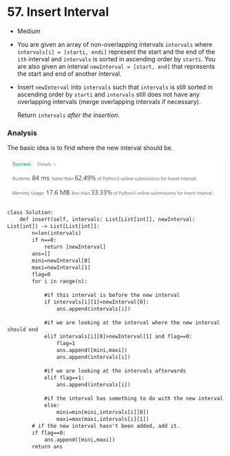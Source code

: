 # 57. Insert Interval

* Medium
* You are given an array of non-overlapping intervals `intervals` where `intervals[i] = [starti, endi]` represent the start and the end of the `ith` interval and `intervals` is sorted in ascending order by `starti`. You are also given an interval `newInterval = [start, end]` that represents the start and end of another interval.
*   Insert `newInterval` into `intervals` such that `intervals` is still sorted in ascending order by `starti` and `intervals` still does not have any overlapping intervals (merge overlapping intervals if necessary).

    Return `intervals` _after the insertion_.

### Analysis&#x20;

The basic idea is to find where the new interval should be.&#x20;

![](<../../../../.gitbook/assets/image (284).png>)

```
class Solution:
    def insert(self, intervals: List[List[int]], newInterval: List[int]) -> List[List[int]]:
        n=len(intervals)
        if n==0:
            return [newInterval]
        ans=[]
        mini=newInterval[0]
        maxi=newInterval[1]
        flag=0
        for i in range(n):
        
            #if this interval is before the new interval 
            if intervals[i][1]<newInterval[0]:
                ans.append(intervals[i])
                
            #if we are looking at the interval where the new interval should end
            elif intervals[i][0]>newInterval[1] and flag==0:
                flag=1
                ans.append([mini,maxi])
                ans.append(intervals[i])
                
            #if we are looking at the intervals afterwards
            elif flag==1:
                ans.append(intervals[i])
                
            #if the interval has something to do with the new interval
            else:
                mini=min(mini,intervals[i][0])
                maxi=max(maxi,intervals[i][1])
        # if the new interval hasn't been added, add it. 
        if flag==0:
            ans.append([mini,maxi])
        return ans
```
